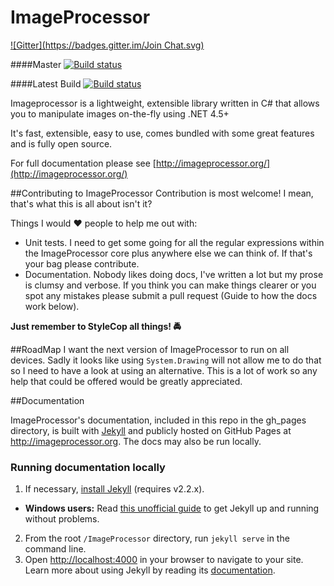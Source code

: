 ImageProcessor
===============
[![Gitter](https://badges.gitter.im/Join Chat.svg)](https://gitter.im/JimBobSquarePants/ImageProcessor?utm_source=badge&utm_medium=badge&utm_campaign=pr-badge&utm_content=badge)

####Master
[![Build status](https://ci.appveyor.com/api/projects/status/8ypr7527dnao04yr/branch/Master?svg=true)](https://ci.appveyor.com/project/JamesSouth/imageprocessor/branch/Master)

####Latest Build
[![Build status](https://ci.appveyor.com/api/projects/status/8ypr7527dnao04yr?svg=true)](https://ci.appveyor.com/project/JamesSouth/imageprocessor)

Imageprocessor is a lightweight, extensible library written in C# that allows you to manipulate images on-the-fly using .NET 4.5+

It's fast, extensible, easy to use, comes bundled with some great features and is fully open source.

For full documentation please see [http://imageprocessor.org/](http://imageprocessor.org/)

##Contributing to ImageProcessor
Contribution is most welcome! I mean, that's what this is all about isn't it?

Things I would :heart: people to help me out with:

 - Unit tests. I need to get some going for all the regular expressions within the ImageProcessor core plus anywhere else we can think of. If that's your bag please contribute.
 - Documentation. Nobody likes doing docs, I've written a lot but my prose is clumsy and verbose. If you think you can make things clearer or you spot any mistakes please submit a pull request (Guide to how the docs work below).

**Just remember to StyleCop all things! :oncoming_police_car:**

##RoadMap
I want the next version of ImageProcessor to run on all devices. Sadly it looks like using `System.Drawing` will not allow me to do that so I need to have a look at using an alternative. This is a lot of work so any help that could be offered would be greatly appreciated.

##Documentation

ImageProcessor's documentation, included in this repo in the gh_pages directory, is built with [Jekyll](http://jekyllrb.com) and publicly hosted on GitHub Pages at <http://imageprocessor.org>. The docs may also be run locally.

### Running documentation locally
1. If necessary, [install Jekyll](http://jekyllrb.com/docs/installation) (requires v2.2.x).
  - **Windows users:** Read [this unofficial guide](https://github.com/juthilo/run-jekyll-on-windows/) to get Jekyll up and running without problems. 
2. From the root `/ImageProcessor` directory, run `jekyll serve` in the command line.
3. Open <http://localhost:4000> in your browser to navigate to your site.
Learn more about using Jekyll by reading its [documentation](http://jekyllrb.com/docs/home/).
